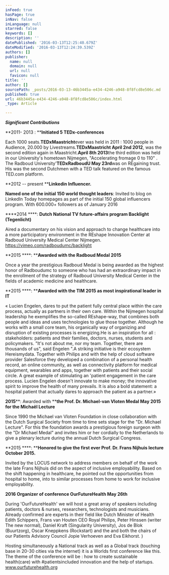 ```yaml
---
inFeed: true
hasPage: true
inNav: false
inLanguage: null
starred: false
keywords: []
description: ''
datePublished: '2016-03-13T12:25:40.679Z'
dateModified: '2016-03-13T12:24:39.539Z'
authors: []
publisher:
  name: null
  domain: null
  url: null
  favicon: null
title: ''
author: []
sourcePath: _posts/2016-03-13-46b3445a-e434-4246-a948-8f8fcd8e506c.md
published: true
url: 46b3445a-e434-4246-a948-8f8fcd8e506c/index.html
_type: Article

---
```

**_Significant Contributions_**

**2011- 2013 : ****Initiated 5 TEDx-conferences**

Each 1000 seats.**TEDxMaastricht**ever was held in 2011 : 1000 people in Audience, 20.000 by Livestreams.**TEDxMaastricht April 2nd 2012**, was the second edition again in Maastricht.**April 8th 2013**the third edition was held in our University's hometown Nijmegen, "Accelerating fromage 0 to 110" . The Radboud University'**TEDxRadboudU May 23rd**was on REgaining trust.   
His was the second Dutchmen with a TED talk featured on the famous TED.com platform.

**2012 -- present  ****Linkedin Influencer.**

**Named one of the initial 150 world thought leaders**: Invited to blog on LinkedIn Today homepages as part of the initial 150 global influencers program. With 600.000+ followers as of January 2016

****2014 ****: ****Dutch National TV future-affairs program Backlight (Tegenlicht)****

Aired a documentary on his vision and approach to change healthcare into a more participatory environment in the REshape Innovation Center at Radboud University Medical Center Nijmegen. https://vimeo.com/radboudumc/backlight

**2015 ****: ****Awarded with the Radboud Medal 2015**

Once a year the prestigious Radboud Medal is being awarded as the highest honor of Radboudumc to someone who has had an extraordinary impact in the enrollment of the strategy of Radboud University Medical Center in the fields of academic medicine and healthcare.

**2015 ****: ****Awarded with the TIM 2015 as most inspirational leader in IT**

« Lucien Engelen, dares to put the patient fully central place within the care process, actually as partners in their own care. Within the Nijmegen hospital leadership he exemplifies the so-called REshape-way, that combines both people and ideas and uses technologies to glue those together. Although he works with a small core team, his organically way of organizing and disruption of existing processes is energizing.He is an inspiration for all : stakeholders: patients and their families, doctors, nurses, students and policymakers. "It's not about me, nor my team. Together, there are thousands of us", said Engelen ".A striking initiative is their ecosystem Hereismydata. Together with Philips and with the help of cloud software provider Salesforce they developed a combination of a personal health record, an online community, as well as connectivity platform for medical equipment, wearables and apps, together with patients and their social circle. A great example of stimulating an 'patient engagement in the care process. Lucien Engelen doesn't innovate to make money; the innovative spirit to improve the health of many prevails. It is also a bold statement: a hospital patient that actually dares to approach the patient as a partner.»

**2015****: Awarded with ****the Prof. Dr. Michael-van Vloten Medal May 2015 for the Michaël Lecture**

Since 1990 the Michael van Vloten Foundation in close collaboration with the Dutch Surgical Society from time to time sets stage for the "Dr. Michael Lecture". For this the foundation awards a prestigious foreign surgeon with the "Dr Michael Medal" and invites him or her cordially to the Netherlands to give a plenary lecture during the annual Dutch Surgical Congress.

**2015 ****: ****Honored to give the first ever Prof. Dr. Frans Nijhuis lecture October 2015\.**

Invited by the LOCUS network to address members on behalf of the work the late Frans Nijhuis did on the aspect of inclusive employability. Based on the shift happening in healthcare, he pointed out the opportunities from hospital to home, into to similar processes from home to work for inclusive employability.

**2016  Organizer of conference OurFutureHealth May 26th**

During 'OurFutureHealth' we will host a great array of speakers including patients, doctors & nurses, researchers, technologists and musicians. Already confirmed are experts in their field like Dutch Minister of Health Edith Schippers, Frans van Houten CEO Royal Philips, Peter Hinssen (writer The new normal), Daniel Kraft (Singularity University), Jos de Blok (Buurtzorg), Oscar Kneppkens (Rockstart) and the and both the chairs of our Patients Advisory Council Jopie Verhoeven and Eva Eikhorst. )

Hosting simultaneously a National track as well as a Global track (touching base in 20-30 cities via the internet) it is a Worlds first conference like this. The theme of the conference will be : how to create sustainable health(care) with \#patientsincluded innovation and the help of startups. www.ourfuturehealth.org